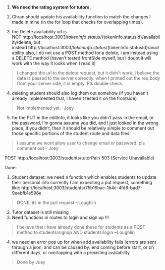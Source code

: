 
1. **We need the rating system for tutors.**

2. Chran should update his availability function to match the changes I made in mine (in the for loop that checks for overlapping times).

3. the Delete availability url is NOT http://localhost:3003/${tokenInfo.status}/${tokenInfo.statusId}/availability/delete, but instead http://localhost:3003/${tokenInfo.status}/${tokenInfo.statusId}/availability also, I do not use a POST method for a delete, I am instead using a DELETE method (haven’t tested frontSide myself, but I doubt it will work with the way it looks when I read it)

> I changed the url to the delete request, but it didn't work. I believe the data is passed to the server correctly. when I printed out the req.body from your server side, it is empty. Pls double check.

4.  deleting student should also log them out somehow (if you haven't already implemented that, I haven't tested it on the frontside)
> Not implemented yet. -Joey

5. for the PUT in the editInfo, it looks like you didn’t pass in the email, or the password, I’m gonna assume you did, and I just looked in the wrong place, if you didn’t, then it should be relatively simple to comment out those specific portions of the student route and data files.
> I assume we wont allow user to change email or password. pls comment out - Joey

POST http://localhost:3003/students/tutorPair/ 503 (Service Unavailable)

Done: 
1. Student dataset: we need a function which enables students to update their personal info
currently I am expecting a put request, something like: http://localhost:3003/students/75b16bac-1b4c-4fd8-bad7-9eebfb1e596e
 
>DONE. its in the pull request ~Loughlin

2. Tutor dataset is still missing
3. Need functions in routes to login and sign up !!!
> I believe that I have already done these for students as a POST method to students/signup AND students/login ~Loughlin

4. we need an error pop up for when add availability fails (errors are sent through a json, and can be caused by: end coming before start, or on different days, or overlapping with a prexisting availability
> Done by Joey

